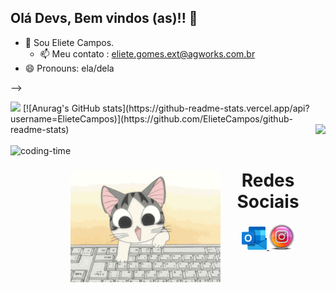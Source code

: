 ## Olá Devs, Bem vindos (as)!! 👋

- 💬 Sou Eliete Campos.
  - 📫 Meu contato : eliete.gomes.ext@agworks.com.br
- 😄 Pronouns: ela/dela

-->
<div>
     <img height="180em" src="https://github-readme-stats.vercel.app/api?username=ElieteCampos&show_icons=true&theme=radical"/>
  [![Anurag's GitHub stats](https://github-readme-stats.vercel.app/api?username=ElieteCampos)](https://github.com/ElieteCampos/github-readme-stats)
  <img align="right" height="180em" src="https://github-readme-stats.vercel.app/api/top-langs/?username=ElieteCampos&layout=compact&langs_count=16&theme=radical"/>
</div>

<div  align="center"> 
  <div style="display: inline_block"><br>
    <img align="left" height="250" alt="coding-time" src="code.gif">
  
<div>
    <img align="left" height="180em" alt="coding-time" src="cut.gif">
   <h1 align="center">Redes Sociais</h1>
    <a href = "mailto: lilagomes3@hotmail.com">
      <img width="40" src="hotmail.png">
    </a>
          <a href = "https://www.instagram.com/elietecamposdev/">
      <img width="40" src="instagram.png">
    </a>
</div>
  

